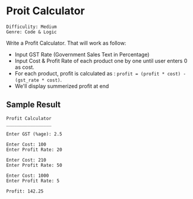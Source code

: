 # Proit Calculator

    Difficulity: Medium
    Genre: Code & Logic

Write a Profit Calculator. That will work as follow:
- Input GST Rate (Government Sales Text in Percentage)
- Input Cost & Profit Rate of each product one by one until user enters 0 as cost.
- For each product, profit is calculated as : `profit = (profit * cost) - (gst_rate * cost)`.
- We'll display summerized profit at end

## Sample Result

    Profit Calculator
    _________________

    Enter GST (%age): 2.5

    Enter Cost: 100
    Enter Profit Rate: 20

    Enter Cost: 210
    Enter Profit Rate: 50

    Enter Cost: 1000
    Enter Profit Rate: 5

    Profit: 142.25
<!-- (100 * 20 / 100) - (100  * 2.5 / 100) = 17.5 -->
<!-- (210 * 50 / 100) - (210  * 2.5 / 100) = 99.75 -->
<!-- (1000 * 5 / 100) - (1000 * 2.5 / 100) = 25.0 -->
<!-- 17.5 + 99.75 + 25.0 = 142.25 --> 
